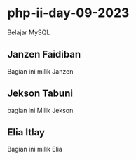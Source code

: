 # php-ii-day-09-2023
Belajar MySQL

## Janzen Faidiban
Bagian ini milik Janzen

## Jekson Tabuni
bagian ini Milik Jekson

## Elia Itlay
Bagian ini milik Elia
